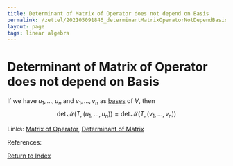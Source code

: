 ```yaml
---
title: Determinant of Matrix of Operator does not depend on Basis
permalink: /zettel/202105091846_determinantMatrixOperatorNotDependBasis
layout: page
tags: linear algebra
---
```

# Determinant of Matrix of Operator does not depend on Basis

If we have $u_1, \ldots, u_n$ and $v_1, \ldots, v_n$ as [bases](202102062154_basisDefinition) of $V$, then
$$
\textrm{det} \, \mathcal{M} ( T, (u_1, \ldots, u_n ) ) = \textrm{det} \, \mathcal{M} ( T, (v_1, \ldots, v_n ) )
$$

Links: [Matrix of Operator](202102072233_matrixLinearMap), [Determinant of Matrix](202105091818_determinantMatrix)

References: 

[Return to Index](index)